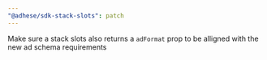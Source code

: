 ```yaml
---
"@adhese/sdk-stack-slots": patch
---
```


Make sure a stack slots also returns a `adFormat` prop to be alligned with the new ad schema requirements
